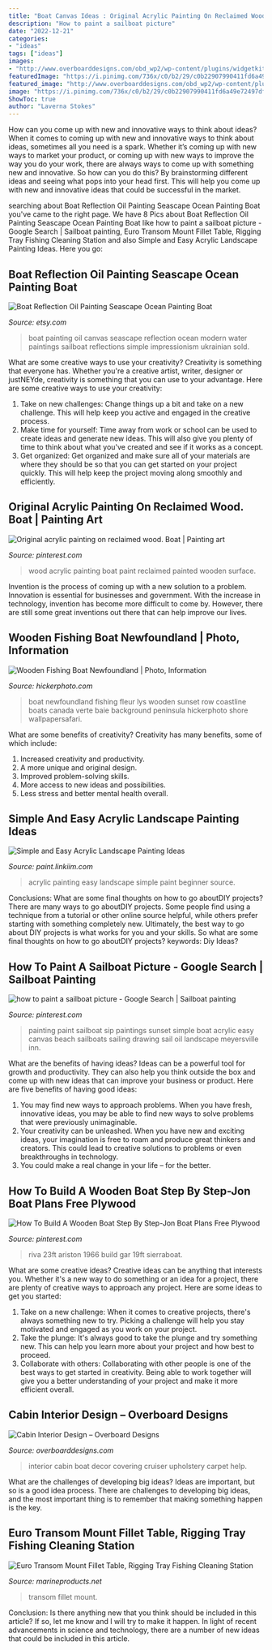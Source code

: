 ```yaml
---
title: "Boat Canvas Ideas : Original Acrylic Painting On Reclaimed Wood. Boat"
description: "How to paint a sailboat picture"
date: "2022-12-21"
categories:
- "ideas"
tags: ["ideas"]
images:
- "http://www.overboarddesigns.com/obd_wp2/wp-content/plugins/widgetkit/cache/gallery/1363/Interior-after-713cd3a0ad.jpg"
featuredImage: "https://i.pinimg.com/736x/c0/b2/29/c0b22907990411fd6a49e72497dfa868--sailboat-painting-painting-canvas.jpg"
featured_image: "http://www.overboarddesigns.com/obd_wp2/wp-content/plugins/widgetkit/cache/gallery/1363/Interior-after-713cd3a0ad.jpg"
image: "https://i.pinimg.com/736x/c0/b2/29/c0b22907990411fd6a49e72497dfa868--sailboat-painting-painting-canvas.jpg"
ShowToc: true
author: "Laverna Stokes"
---
```



How can you come up with new and innovative ways to think about ideas?
When it comes to coming up with new and innovative ways to think about ideas, sometimes all you need is a spark. Whether it’s coming up with new ways to market your product, or coming up with new ways to improve the way you do your work, there are always ways to come up with something new and innovative. So how can you do this? By brainstorming different ideas and seeing what pops into your head first. This will help you come up with new and innovative ideas that could be successful in the market.

	

		
searching about Boat Reflection Oil Painting Seascape Ocean Painting Boat you've came to the right page. We have 8 Pics about Boat Reflection Oil Painting Seascape Ocean Painting Boat like how to paint a sailboat picture - Google Search | Sailboat painting, Euro Transom Mount Fillet Table, Rigging Tray Fishing Cleaning Station and also Simple and Easy Acrylic Landscape Painting Ideas. Here you go:
		
    
## Boat Reflection Oil Painting Seascape Ocean Painting Boat

<img loading=lazy src="https://img1.etsystatic.com/169/0/13393444/il_fullxfull.1246594137_s9uv.jpg" onerror="this.onerror=null;this.src='https://tse2.mm.bing.net/th?id=OIP.S66NzHXbFWOMjojaYmesowHaKt&amp;pid=15.1';" alt="Boat Reflection Oil Painting Seascape Ocean Painting Boat">

_Source: etsy.com_

>boat painting oil canvas seascape reflection ocean modern water paintings sailboat reflections simple impressionism ukrainian sold. 

	

What are some creative ways to use your creativity?
Creativity is something that everyone has. Whether you're a creative artist, writer, designer or justNEYde, creativity is something that you can use to your advantage. Here are some creative ways to use your creativity: 
1. Take on new challenges: Change things up a bit and take on a new challenge. This will help keep you active and engaged in the creative process. 
2. Make time for yourself: Time away from work or school can be used to create ideas and generate new ideas. This will also give you plenty of time to think about what you've created and see if it works as a concept. 
3. Get organized: Get organized and make sure all of your materials are where they should be so that you can get started on your project quickly. This will help keep the project moving along smoothly and efficiently. 

    
## Original Acrylic Painting On Reclaimed Wood. Boat | Painting Art

<img loading=lazy src="https://i.pinimg.com/originals/10/af/9b/10af9b9f3d52621e7501bcb278c4067b.jpg" onerror="this.onerror=null;this.src='https://tse4.mm.bing.net/th?id=OIP.PssCYuF7h1vS9vZlR4CJeAHaNK&amp;pid=15.1';" alt="Original acrylic painting on reclaimed wood. Boat | Painting art">

_Source: pinterest.com_

>wood acrylic painting boat paint reclaimed painted wooden surface. 

	

Invention is the process of coming up with a new solution to a problem. Innovation is essential for businesses and government. With the increase in technology, invention has become more difficult to come by. However, there are still some great inventions out there that can help improve our lives.

    
## Wooden Fishing Boat Newfoundland | Photo, Information

<img loading=lazy src="http://www.hickerphoto.com/images/1024/wooden-boat-53043.jpg" onerror="this.onerror=null;this.src='https://tse4.mm.bing.net/th?id=OIP.lyeE_R3vVNjv_6udXenkUwHaLI&amp;pid=15.1';" alt="Wooden Fishing Boat Newfoundland | Photo, Information">

_Source: hickerphoto.com_

>boat newfoundland fishing fleur lys wooden sunset row coastline boats canada verte baie background peninsula hickerphoto shore wallpapersafari. 

	

What are some benefits of creativity?
Creativity has many benefits, some of which include: 
1. Increased creativity and productivity.
2. A more unique and original design.
3. Improved problem-solving skills.
4. More access to new ideas and possibilities. 
5. Less stress and better mental health overall.

    
## Simple And Easy Acrylic Landscape Painting Ideas

<img loading=lazy src="http://greenorc.com/wp-content/uploads/2019/02/Simple-and-Easy-Acrylic-Landscape-Painting-Ideas-5.jpg" onerror="this.onerror=null;this.src='https://tse3.mm.bing.net/th?id=OIP.QadkYujnGmvAreU7VwZj9gHaK1&amp;pid=15.1';" alt="Simple and Easy Acrylic Landscape Painting Ideas">

_Source: paint.linkiim.com_

>acrylic painting easy landscape simple paint beginner source. 

	

Conclusions: What are some final thoughts on how to go aboutDIY projects?
There are many ways to go aboutDIY projects. Some people find using a technique from a tutorial or other online source helpful, while others prefer starting with something completely new. Ultimately, the best way to go about DIY projects is what works for you and your skills. So what are some final thoughts on how to go aboutDIY projects? keywords: Diy Ideas?

    
## How To Paint A Sailboat Picture - Google Search | Sailboat Painting

<img loading=lazy src="https://i.pinimg.com/736x/c0/b2/29/c0b22907990411fd6a49e72497dfa868--sailboat-painting-painting-canvas.jpg" onerror="this.onerror=null;this.src='https://tse2.mm.bing.net/th?id=OIP.swopbohUrmw9_nYqMOlGvwHaF6&amp;pid=15.1';" alt="how to paint a sailboat picture - Google Search | Sailboat painting">

_Source: pinterest.com_

>painting paint sailboat sip paintings sunset simple boat acrylic easy canvas beach sailboats sailing drawing sail oil landscape meyersville inn. 

	

What are the benefits of having ideas?
Ideas can be a powerful tool for growth and productivity. They can also help you think outside the box and come up with new ideas that can improve your business or product. Here are five benefits of having good ideas: 
1. You may find new ways to approach problems. When you have fresh, innovative ideas, you may be able to find new ways to solve problems that were previously unimaginable. 
2. Your creativity can be unleashed. When you have new and exciting ideas, your imagination is free to roam and produce great thinkers and creators. This could lead to creative solutions to problems or even breakthroughs in technology. 
3. You could make a real change in your life – for the better.

    
## How To Build A Wooden Boat Step By Step-Jon Boat Plans Free Plywood

<img loading=lazy src="https://i.pinimg.com/736x/4d/34/e7/4d34e7552d58c5d1473b181f7a5c9566.jpg" onerror="this.onerror=null;this.src='https://tse2.mm.bing.net/th?id=OIP.v8wXxh6DXoTMbDOTRrWO_AHaJ3&amp;pid=15.1';" alt="How To Build A Wooden Boat Step By Step-Jon Boat Plans Free Plywood">

_Source: pinterest.com_

>riva 23ft ariston 1966 build gar 19ft sierraboat. 

	

What are some creative ideas?
Creative ideas can be anything that interests you. Whether it's a new way to do something or an idea for a project, there are plenty of creative ways to approach any project. Here are some ideas to get you started: 
1. Take on a new challenge: When it comes to creative projects, there's always something new to try. Picking a challenge will help you stay motivated and engaged as you work on your project. 
2. Take the plunge: It's always good to take the plunge and try something new. This can help you learn more about your project and how best to proceed. 
3. Collaborate with others: Collaborating with other people is one of the best ways to get started in creativity. Being able to work together will give you a better understanding of your project and make it more efficient overall.

    
## Cabin Interior Design – Overboard Designs

<img loading=lazy src="http://www.overboarddesigns.com/obd_wp2/wp-content/plugins/widgetkit/cache/gallery/1363/Interior-after-713cd3a0ad.jpg" onerror="this.onerror=null;this.src='https://tse2.mm.bing.net/th?id=OIP.7-_yQlE28uwL0X0UllwfjAHaFj&amp;pid=15.1';" alt="Cabin Interior Design – Overboard Designs">

_Source: overboarddesigns.com_

>interior cabin boat decor covering cruiser upholstery carpet help. 

	

What are the challenges of developing big ideas?
Ideas are important, but so is a good idea process. There are challenges to developing big ideas, and the most important thing is to remember that making something happen is the key.

    
## Euro Transom Mount Fillet Table, Rigging Tray Fishing Cleaning Station

<img loading=lazy src="https://cdn11.bigcommerce.com/s-b31b8/products/135/images/765/euro_transom-fillet-rigging_tray__12481.1314995370.600.600.jpg?c=2" onerror="this.onerror=null;this.src='https://tse4.mm.bing.net/th?id=OIP.D0o3fmDOP0XR0WOJwp0qfAAAAA&amp;pid=15.1';" alt="Euro Transom Mount Fillet Table, Rigging Tray Fishing Cleaning Station">

_Source: marineproducts.net_

>transom fillet mount. 

	

Conclusion: Is there anything new that you think should be included in this article? If so, let me know and I will try to make it happen.
In light of recent advancements in science and technology, there are a number of new ideas that could be included in this article.

